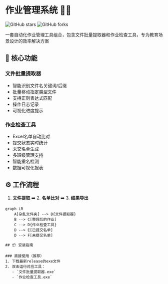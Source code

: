 # 作业管理系统 📂✅

![GitHub stars](https://img.shields.io/github/stars/TsangHaotian/python_Job_Check_tool?style=social)
![GitHub forks](https://img.shields.io/github/forks/TsangHaotian/python_Job_Check_tool?style=social)

一套自动化作业管理工具组合，包含文件批量提取器和作业检查工具，专为教育场景设计的效率解决方案


## 🚀 核心功能

### 文件批量提取器
- 智能识别文件名关键词/后缀
- 批量移动指定类型文件
- 支持正则表达式匹配
- 操作日志记录
- 可视化进度提示

### 作业检查工具
- Excel名单自动比对
- 提交状态实时统计
- 未交名单生成
- 多班级管理支持
- 智能重名检测
- 数据可视化报表

## ⚙️ 工作流程
1. **文件提取** ➡️ 2. **名单比对** ➡️ 3. **结果导出**
```mermaid
graph LR
    A[杂乱文件夹] --> B{文件提取器}
    B --> C[整理后的作业]
    C --> D{作业检查工具}
    D --> E[已提交名单]
    D --> F[未提交名单]

## 📦 安装指南

### 直接使用（推荐）
1. 下载最新release的exe文件
2. 双击运行对应工具：
   - `文件批量提取器.exe`
   - `作业检查工具.exe`